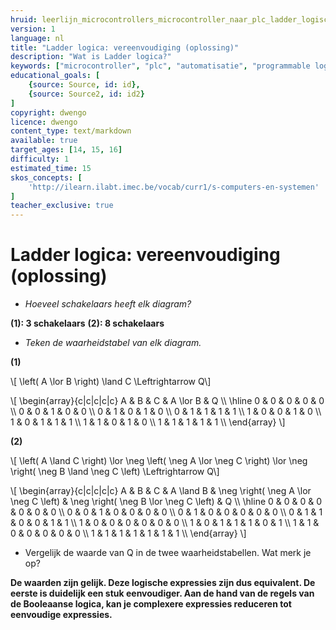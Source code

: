 ```yaml
---
hruid: leerlijn_microcontrollers_microcontroller_naar_plc_ladder_logische_reductie_oplossing
version: 1
language: nl
title: "Ladder logica: vereenvoudiging (oplossing)"
description: "Wat is Ladder logica?"
keywords: ["microcontroller", "plc", "automatisatie", "programmable logic controller", "µC", "ladder", "latch"]
educational_goals: [
    {source: Source, id: id}, 
    {source: Source2, id: id2}
]
copyright: dwengo
licence: dwengo
content_type: text/markdown
available: true
target_ages: [14, 15, 16]
difficulty: 1
estimated_time: 15
skos_concepts: [
    'http://ilearn.ilabt.imec.be/vocab/curr1/s-computers-en-systemen'
]
teacher_exclusive: true
---
```


# Ladder logica: vereenvoudiging (oplossing)

* *Hoeveel schakelaars heeft elk diagram?*

**(1): 3 schakelaars**
**(2): 8 schakelaars**

* *Teken de waarheidstabel van elk diagram.*

**(1)**

\\[ \left( A \lor B \right) \land C \Leftrightarrow Q\\]

\\[
    \begin{array}{c|c|c|c|c}
        A & B & C & A \lor B & Q \\\\
        \hline 
        0 & 0 & 0 & 0 & 0 \\\\
        0 & 0 & 1 & 0 & 0 \\\\
        0 & 1 & 0 & 1 & 0 \\\\
        0 & 1 & 1 & 1 & 1 \\\\
        1 & 0 & 0 & 1 & 0 \\\\
        1 & 0 & 1 & 1 & 1 \\\\
        1 & 1 & 0 & 1 & 0 \\\\
        1 & 1 & 1 & 1 & 1 \\\\
    \end{array}
\\]

**(2)**

\\[ \left( A \land C \right) \lor \neg \left( \neg A \lor \neg C \right) \lor \neg \right( \neg B \land \neg C \left) \Leftrightarrow Q\\]

\\[
    \begin{array}{c|c|c|c|c}
        A & B & C & A \land B & \neg \right( \neg A \lor \neg C \left) & \neg \right( \neg B \lor \neg C \left) & Q \\\\
        \hline 
        0 & 0 & 0 & 0 & 0 & 0 & 0 \\\\
        0 & 0 & 1 & 0 & 0 & 0 & 0 \\\\
        0 & 1 & 0 & 0 & 0 & 0 & 0 \\\\
        0 & 1 & 1 & 0 & 0 & 1 & 1 \\\\
        1 & 0 & 0 & 0 & 0 & 0 & 0 \\\\
        1 & 0 & 1 & 1 & 1 & 0 & 1 \\\\
        1 & 1 & 0 & 0 & 0 & 0 & 0 \\\\
        1 & 1 & 1 & 1 & 1 & 1 & 1 \\\\
    \end{array}
\\]


* Vergelijk de waarde van Q in de twee waarheidstabellen. Wat merk je op?

**De waarden zijn gelijk. Deze logische expressies zijn dus equivalent. De eerste is duidelijk een stuk eenvoudiger. Aan de hand van de regels van de Booleaanse logica, kan je complexere expressies reduceren tot eenvoudige expressies.**